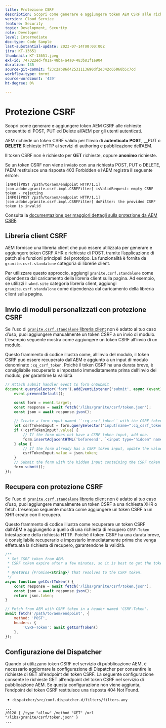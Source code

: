 ```yaml
---
title: Protezione CSRF
description: Scopri come generare e aggiungere token AEM CSRF alle richieste consentite di POST, PUT ed Delete all’AEM per gli utenti autenticati.
version: Cloud Service
feature: Security
topic: Development, Security
role: Developer
level: Intermediate
doc-type: Code Sample
last-substantial-update: 2023-07-14T00:00:00Z
jira: KT-13651
thumbnail: KT-13651.jpeg
exl-id: 747322ed-f01a-48ba-a4a0-483b81f1e904
duration: 135
source-git-commit: f23c2ab86d42531113690df2e342c65060b5c7cd
workflow-type: tm+mt
source-wordcount: '439'
ht-degree: 0%

---
```


# Protezione CSRF

Scopri come generare e aggiungere token AEM CSRF alle richieste consentite di POST, PUT ed Delete all’AEM per gli utenti autenticati.

AEM richiede un token CSRF valido per l’invio di __autenticato__ __POST__, __PUT o __DELETE__ Richieste HTTP ai servizi di authoring e pubblicazione dell’AEM.

Il token CSRF non è richiesto per __GET__ richieste, oppure __anonimo__ richieste.

Se un token CSRF non viene inviato con una richiesta POST, PUT o DELETE, l’AEM restituisce una risposta 403 Forbidden e l’AEM registra il seguente errore:

```log
[INFO][POST /path/to/aem/endpoint HTTP/1.1][com.adobe.granite.csrf.impl.CSRFFilter] isValidRequest: empty CSRF token - rejecting
[INFO][POST /path/to/aem/endpoint HTTP/1.1][com.adobe.granite.csrf.impl.CSRFFilter] doFilter: the provided CSRF token is invalid
```

Consulta la [documentazione per maggiori dettagli sulla protezione da AEM CSRF](https://experienceleague.adobe.com/docs/experience-manager-65/developing/introduction/csrf-protection.html).


## Libreria client CSRF

AEM fornisce una libreria client che può essere utilizzata per generare e aggiungere token CSRF XHR e richieste di POST, tramite l’applicazione di patch alle funzioni principali del prototipo. La funzionalità è fornita da `granite.csrf.standalone` categoria di librerie client.

Per utilizzare questo approccio, aggiungi `granite.csrf.standalone` come dipendenza dal caricamento della libreria client sulla pagina. Ad esempio, se utilizzi il `wknd.site` categoria libreria client, aggiungi `granite.csrf.standalone` come dipendenza dal caricamento della libreria client sulla pagina.

## Invio di moduli personalizzati con protezione CSRF

Se l&#39;uso di [`granite.csrf.standalone` libreria client](#csrf-client-library) non è adatto al tuo caso d’uso, puoi aggiungere manualmente un token CSRF a un invio di modulo. L’esempio seguente mostra come aggiungere un token CSRF all’invio di un modulo.

Questo frammento di codice illustra come, all’invio del modulo, il token CSRF può essere recuperato dall’AEM e aggiunto a un input di modulo denominato `:cq_csrf_token`. Poiché il token CSRF ha una durata breve, è consigliabile recuperarlo e impostarlo immediatamente prima dell’invio del modulo, per garantirne la validità.

```javascript
// Attach submit handler event to form onSubmit
document.querySelector('form').addEventListener('submit', async (event) => {
    event.preventDefault();

    const form = event.target;
    const response = await fetch('/libs/granite/csrf/token.json');
    const json = await response.json();
    
    // Create a form input named ``:cq_csrf_token`` with the CSRF token.
    let csrfTokenInput = form.querySelector('input[name=":cq_csrf_token"]');
    if (!csrfTokenInput?.value) {
        // If the form does not have a CSRF token input, add one.
        form.insertAdjacentHTML('beforeend', `<input type="hidden" name=":cq_csrf_token" value="${json.token}">`);
    } else {
        // If the form already has a CSRF token input, update the value.
        csrfTokenInput.value = json.token;
    }
    // Submit the form with the hidden input containing the CSRF token
    form.submit();
});
```

## Recupera con protezione CSRF

Se l&#39;uso di [`granite.csrf.standalone` libreria client](#csrf-client-library) non è adatto al tuo caso d’uso, puoi aggiungere manualmente un token CSRF a una richiesta XHR o fetch. L’esempio seguente mostra come aggiungere un token CSRF a un XHR creato con il recupero.

Questo frammento di codice illustra come recuperare un token CSRF dall’AEM e aggiungerlo a quello di una richiesta di recupero `CSRF-Token` Intestazione della richiesta HTTP. Poiché il token CSRF ha una durata breve, è consigliabile recuperarlo e impostarlo immediatamente prima che venga effettuata la richiesta di recupero, garantendone la validità.

```javascript
/**
 * Get CSRF token from AEM.
 * CSRF token expire after a few minutes, so it is best to get the token before each request.
 * 
 * @returns {Promise<string>} that resolves to the CSRF token.
 */
async function getCsrfToken() {
    const response = await fetch('/libs/granite/csrf/token.json');
    const json = await response.json();
    return json.token;
}

// Fetch from AEM with CSRF token in a header named 'CSRF-Token'.
await fetch('/path/to/aem/endpoint', {
    method: 'POST',
    headers: {
        'CSRF-Token': await getCsrfToken()
    },
});
```

## Configurazione del Dispatcher

Quando si utilizzano token CSRF nel servizio di pubblicazione AEM, è necessario aggiornare la configurazione di Dispatcher per consentire le richieste di GET all’endpoint del token CSRF. La seguente configurazione consente le richieste GET all’endpoint del token CSRF nel servizio di pubblicazione AEM. Se questa configurazione non viene aggiunta, l’endpoint del token CSRF restituisce una risposta 404 Not Found.

* `dispatcher/src/conf.dispatcher.d/filters/filters.any`

```
...
/0120 { /type "allow" /method "GET" /url "/libs/granite/csrf/token.json" }
...
```
